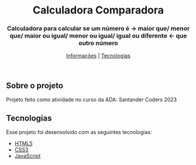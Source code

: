 
<h1 align="center"> Calculadora Comparadora </h1>

<h3 align="center"> Calculadora para calcular se um número é -> maior que/ menor que/ maior ou igual/ menor ou igual/ igual ou diferente <- que outro número
 </h3>

<p align="center"> 
<a href="#about">Informações</a> | <a href="#techs">Tecnologias</a>
</p>

<br>

<h2 id="about">Sobre o projeto</h2>
Projeto feito como atividade no curso da ADA: Santander Coders 2023
<br>

<h2 id="techs">Tecnologias</h2>
Esse projeto foi desenvolvido com as seguintes tecnologias:

- [HTML5](https://developer.mozilla.org/pt-BR/docs/Web/HTML)
- [CSS3](https://developer.mozilla.org/pt-BR/docs/Web/CSS)
- [JavaScript](#)

